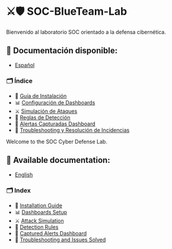# ⚔️🛡️ SOC-BlueTeam-Lab

Bienvenido al laboratorio SOC orientado a la defensa cibernética.

## 📘 Documentación disponible:
- [Español](docs/es/README.md)

###  🗂️ Índice

- 📄 [Guía de Instalación](docs/es/guia-instalacion.md)
- 📊 [Configuración de Dashboards](docs/es/configuracion-dashboard.md)
- ⚔️ [Simulación de Ataques](docs/es/simulacion-ataque.md)
- 🚨 [Reglas de Detección](docs/es/reglas-deteccion.md)
- 📑 [Alertas Capturadas Dashboard](docs/es/README.md#2-implementación-técnica)
- 🔧 [Troubleshooting y Resolución de Incidencias](docs/es/README.md#troubleshooting-y-resolucion-de-incidencias)

Welcome to the SOC Cyber ​​Defense Lab.

## 📘 Available documentation:
- [English](docs/en/README.md)

### 🗂️ Index

- 📄 [Installation Guide](docs/en/installation-guide.md)
- 📊 [Dashboards Setup](docs/en/dashboards-setup.md)
- ⚔️ [Attack Simulation](docs/en/attack-simulation.md)
- 🚨 [Detection Rules](docs/en/detection-rules.md)
- 📑 [Captured Alerts Dashboard](docs/en/README.md#2-technical-implementation)
- 🔧 [Troubleshooting and Issues Solved](docs/en/README.md#troubleshooting-and-issues-solved)